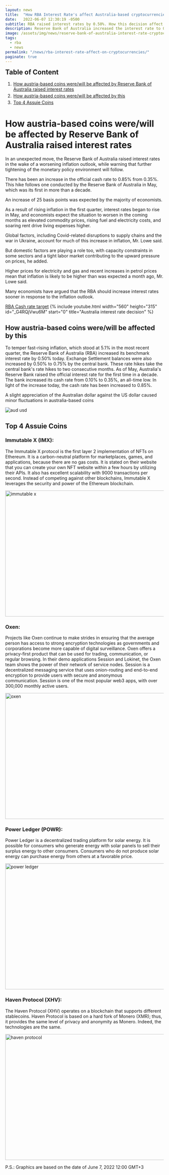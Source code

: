 ```yaml
---
layout: news
title:  "How RBA Interest Rate's affect Australia-based cryptocurrencies"
date:   2022-06-07 12:30:19 -0500
subtitle: RBA raised interest rates by 0.50%. How this decision affect to cryptocurrencies?
description: Reserve Bank of Australia increased the interest rate to 0.85% from 0.35% and how it affect to Australia based cryptocurrencies? Top 4 Assuie Coins.
image: /assets/img/news/reserve-bank-of-australia-interest-rate-cryptocurrency-affect.webp
tags:   
  - rba
  - news
permalink: "/news/rba-interest-rate-affect-on-cryptocurrencies/"
paginate: true
---
```

<b style="text-align:center; font-size: 150%;">Table of Content</b>
<ol style="margin: 0;">
	<li style="padding: 2px;"><a href="#1">How austria-based coins were/will be affected by Reserve Bank of Australia raised interest rates</a></li>
	<li style="padding: 2px;"><a href="#2">How austria-based coins were/will be affected by this</a></li>
	<li style="padding: 2px;"><a href="#3">Top 4 Assuie Coins</a></li>
</ol>
<h1 id="1">How austria-based coins were/will be affected by Reserve Bank of Australia raised interest rates</h1>
<p>In an unexpected move, the Reserve Bank of Australia raised interest rates in the wake of a worsening inflation outlook, while warning that further tightening of the monetary policy environment will follow.</p>
<p>There has been an increase in the official cash rate to 0.85% from 0.35%. This hike follows one conducted by the Reserve Bank of Australia in May, which was its first in more than a decade.</p>
<p>An increase of 25 basis points was expected by the majority of economists.</p>
<p>As a result of rising inflation in the first quarter, interest rates began to rise in May, and economists expect the situation to worsen in the coming months as elevated commodity prices, rising fuel and electricity costs, and soaring rent drive living expenses higher.</p>
<p>Global factors, including Covid-related disruptions to supply chains and the war in Ukraine, account for much of this increase in inflation, Mr. Lowe said.</p>
<p>But domestic factors are playing a role too, with capacity constraints in some sectors and a tight labor market contributing to the upward pressure on prices, he added.</p>
<p>Higher prices for electricity and gas and recent increases in petrol prices mean that inflation is likely to be higher than was expected a month ago, Mr. Lowe said.</p>
<p>Many economists have argued that the RBA should increase interest rates sooner in response to the inflation outlook.</p>
<a href="https://www.rba.gov.au/statistics/cash-rate/" title="RBA Cash rate statistics" target="_blank">RBA Cash rate target</a>
{% include youtube.html width="560" height="315" id="_G4RQjVwu6M" start="0" title="Australia interest rate decision" %}
<h2 id="2"><strong>How austria-based coins were/will be affected by this</strong></h2>
<p>To temper fast-rising inflation, which stood at 5.1% in the most recent quarter, the Reserve Bank of Australia (RBA) increased its benchmark interest rate by 0.50% today. Exchange Settlement balances were also increased by 0.50% to 0.75% by the central bank. These rate hikes take the central bank's rate hikes to two consecutive months. As of May, Australia's Reserve Bank raised the official interest rate for the first time in a decade. The bank increased its cash rate from 0.10% to 0.35%, an all-time low. In light of the increase today, the cash rate has been increased to 0.85%.</p>
<p>A slight appreciation of the Australian dollar against the US dollar caused minor fluctuations in australia-based coins</p>
<img src="/assets/img/news/audusd.webp" alt="aud usd" loading="lazy">
<h2 id="3">Top 4 Assuie Coins</h2>
<h3><strong>Immutable X (IMX):</strong>&nbsp;</h3>
<p>The Immutable X protocol is the first layer 2 implementation of NFTs on Ethereum. It is a carbon-neutral platform for marketplaces, games, and applications, because there are no gas costs. It is stated on their website that you can create your own NFT website within a few hours by utilizing their APIs. It also has excellent scalability with 9000 transactions per second. Instead of competing against other blockchains, Immutable X leverages the security and power of the Ethereum blockchain.</p>
<img src="/assets/img/news/imx.webp" alt="immutable x" width="929" height="400" loading="lazy">
<h3><strong>Oxen:</strong> </h3>
<p>Projects like Oxen continue to make strides in ensuring that the average person has access to strong encryption technologies as governments and corporations become more capable of digital surveillance.&nbsp;Oxen offers a privacy-first product that can be used for trading, communication, or regular browsing.&nbsp;In their demo applications Session and Lokinet, the Oxen team shows the power of their network of service nodes.&nbsp;Session is a decentralized messaging service that uses onion-routing and end-to-end encryption to provide users with secure and anonymous communication.&nbsp;Session is one of the most popular web3 apps, with over 300,000 monthly active users.</p>
<img src="/assets/img/news/oxen.webp" alt="oxen" width="929" height="400" loading="lazy">
<h3><strong>Power Ledger (POWR): </strong></h3>
<p>Power Ledger is a decentralized trading platform for solar energy. It is possible for consumers who generate energy with solar panels to sell their surplus energy to other consumers. Consumers who do not produce solar energy can purchase energy from others at a favorable price.</p>
<img src="/assets/img/news/powr.webp" alt="power ledger" width="929" height="400" loading="lazy">
<h3><strong>Haven Protocol (XHV):&nbsp;</strong></h3>
<p>The Haven Protocol (XHV) operates on a blockchain that supports different stablecoins. Haven Protocol is based on a hard fork of Monero (XMR); thus, it provides the same level of privacy and anonymity as Monero. Indeed, the technologies are the same.</p>
<img src="/assets/img/news/xhv.webp" alt="haven protocol" width="929" height="400" loading="lazy">
<p>P.S.: Graphics are based on the date of June 7, 2022 12:00 GMT+3 </p>
